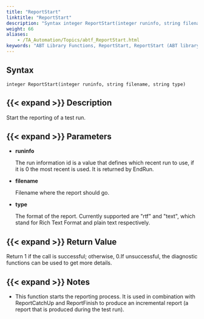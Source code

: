 ```yaml
--- 
title: "ReportStart"
linktitle: "ReportStart"
description: "Syntax integer ReportStart(integer runinfo, string filename, string type) Description Start the reporting of a test run. Parameters runinfo The run information id is a value that defines which recent ..."
weight: 66
aliases: 
    - /TA_Automation/Topics/abtf_ReportStart.html
keywords: "ABT Library Functions, ReportStart, ReportStart (ABT library function)"
---
```


## Syntax

`integer ReportStart(integer runinfo, string filename, string type)`

## {{< expand >}} Description

Start the reporting of a test run.

## {{< expand >}} Parameters

-   **runinfo**

    The run information id is a value that defines which recent run to use, if it is 0 the most recent is used. It is returned by EndRun.

-   **filename**

    Filename where the report should go.

-   **type**

    The format of the report. Currently supported are "rtf" and "text", which stand for Rich Text Format and plain text respectively.


## {{< expand >}} Return Value

Return 1 if the call is successful; otherwise, 0.If unsuccessful, the diagnostic functions can be used to get more details.

## {{< expand >}} Notes

-   This function starts the reporting process. It is used in combination with ReportCatchUp and ReportFinish to produce an incremental report \(a report that is produced during the test run\).




